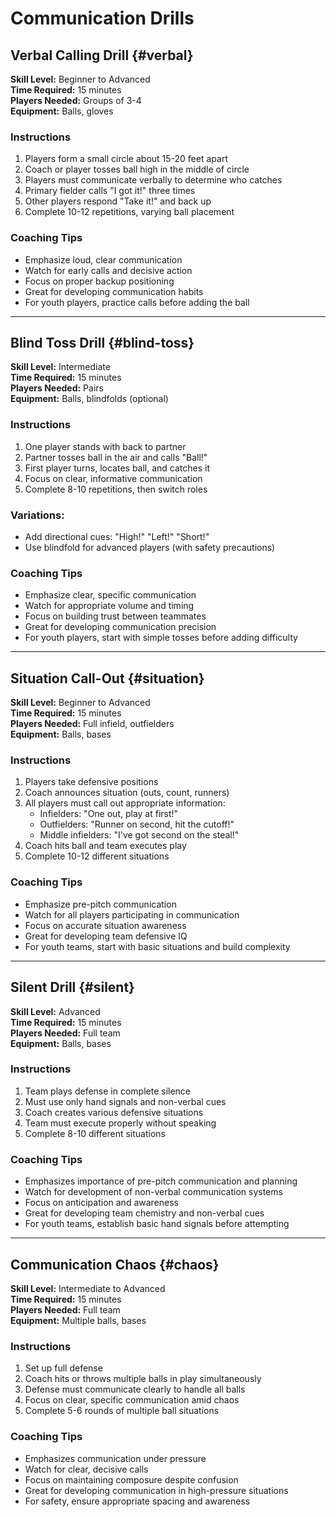 # Communication Drills

## Verbal Calling Drill {#verbal}

**Skill Level:** Beginner to Advanced  
**Time Required:** 15 minutes  
**Players Needed:** Groups of 3-4  
**Equipment:** Balls, gloves

### Instructions

1. Players form a small circle about 15-20 feet apart
2. Coach or player tosses ball high in the middle of circle
3. Players must communicate verbally to determine who catches
4. Primary fielder calls "I got it!" three times
5. Other players respond "Take it!" and back up
6. Complete 10-12 repetitions, varying ball placement

### Coaching Tips

- Emphasize loud, clear communication
- Watch for early calls and decisive action
- Focus on proper backup positioning
- Great for developing communication habits
- For youth players, practice calls before adding the ball

---

## Blind Toss Drill {#blind-toss}

**Skill Level:** Intermediate  
**Time Required:** 15 minutes  
**Players Needed:** Pairs  
**Equipment:** Balls, blindfolds (optional)

### Instructions

1. One player stands with back to partner
2. Partner tosses ball in the air and calls "Ball!"
3. First player turns, locates ball, and catches it
4. Focus on clear, informative communication
5. Complete 8-10 repetitions, then switch roles

### Variations:
- Add directional cues: "High!" "Left!" "Short!"
- Use blindfold for advanced players (with safety precautions)

### Coaching Tips

- Emphasize clear, specific communication
- Watch for appropriate volume and timing
- Focus on building trust between teammates
- Great for developing communication precision
- For youth players, start with simple tosses before adding difficulty

---

## Situation Call-Out {#situation}

**Skill Level:** Beginner to Advanced  
**Time Required:** 15 minutes  
**Players Needed:** Full infield, outfielders  
**Equipment:** Balls, bases

### Instructions

1. Players take defensive positions
2. Coach announces situation (outs, count, runners)
3. All players must call out appropriate information:
   - Infielders: "One out, play at first!"
   - Outfielders: "Runner on second, hit the cutoff!"
   - Middle infielders: "I've got second on the steal!"
4. Coach hits ball and team executes play
5. Complete 10-12 different situations

### Coaching Tips

- Emphasize pre-pitch communication
- Watch for all players participating in communication
- Focus on accurate situation awareness
- Great for developing team defensive IQ
- For youth teams, start with basic situations and build complexity

---

## Silent Drill {#silent}

**Skill Level:** Advanced  
**Time Required:** 15 minutes  
**Players Needed:** Full team  
**Equipment:** Balls, bases

### Instructions

1. Team plays defense in complete silence
2. Must use only hand signals and non-verbal cues
3. Coach creates various defensive situations
4. Team must execute properly without speaking
5. Complete 8-10 different situations

### Coaching Tips

- Emphasizes importance of pre-pitch communication and planning
- Watch for development of non-verbal communication systems
- Focus on anticipation and awareness
- Great for developing team chemistry and non-verbal cues
- For youth teams, establish basic hand signals before attempting

---

## Communication Chaos {#chaos}

**Skill Level:** Intermediate to Advanced  
**Time Required:** 15 minutes  
**Players Needed:** Full team  
**Equipment:** Multiple balls, bases

### Instructions

1. Set up full defense
2. Coach hits or throws multiple balls in play simultaneously
3. Defense must communicate clearly to handle all balls
4. Focus on clear, specific communication amid chaos
5. Complete 5-6 rounds of multiple ball situations

### Coaching Tips

- Emphasizes communication under pressure
- Watch for clear, decisive calls
- Focus on maintaining composure despite confusion
- Great for developing communication in high-pressure situations
- For safety, ensure appropriate spacing and awareness
